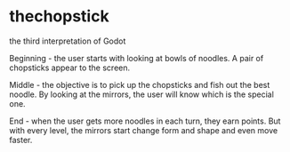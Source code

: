 # thechopstick
the third interpretation of Godot

Beginning - 
the user starts with looking at bowls of noodles. A pair of chopsticks appear to the screen.

Middle - 
the objective is to pick up the chopsticks and fish out the best noodle. By looking at the mirrors, the user will know which is the special one.

End - 
when the user gets more noodles in each turn, they earn points. But with every level, the mirrors start change form and shape and even move faster.
